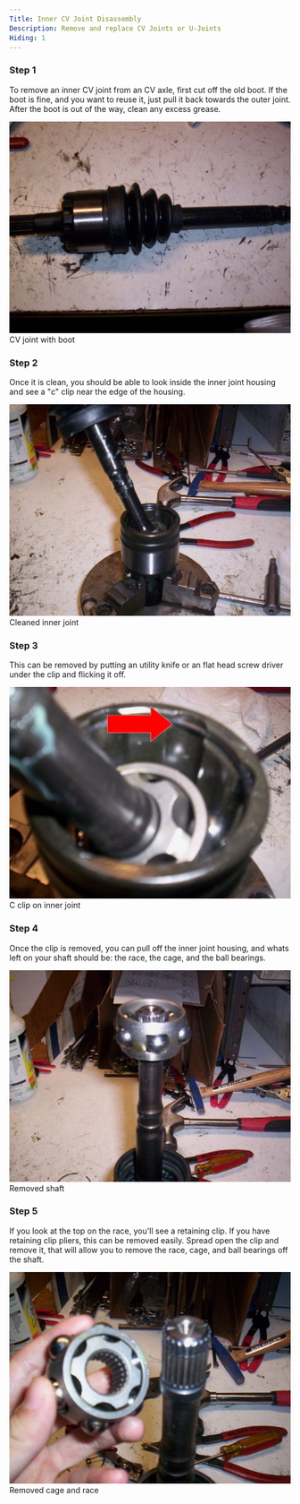 ```yaml
---
Title: Inner CV Joint Disassembly
Description: Remove and replace CV Joints or U-Joints
Hiding: 1
---
```


### Step 1
To remove an inner CV joint from an CV axle, first cut off the old boot. If the boot is fine, and you want to reuse it, just pull it back towards the outer joint. After the boot is out of the way, clean any excess grease.

<div class="img-container">
	<img class="img-fluid img-rounded img-thumb" src="img/howto/inner-cv-joint/1.jpg">
	<span class="caption">CV joint with boot</span>
</div>

### Step 2
Once it is clean, you should be able to look inside the inner joint housing and see a "c" clip near the edge of the housing.

<div class="img-container">
	<img class="img-fluid img-rounded img-thumb" src="img/howto/inner-cv-joint/2.jpg">
	<span class="caption">Cleaned inner joint</span>
</div>

### Step 3
This can be removed by putting an utility knife or an flat head screw driver under the clip and flicking it off.

<div class="img-container">
	<img class="img-fluid img-rounded img-thumb" src="img/howto/inner-cv-joint/3.jpg">
	<span class="caption">C clip on inner joint</span>
</div>

### Step 4
Once the clip is removed, you can pull off the inner joint housing, and whats left on your shaft should be: the race, the cage, and the ball bearings.

<div class="img-container">
	<img class="img-fluid img-rounded img-thumb" src="img/howto/inner-cv-joint/4.jpg">
	<span class="caption">Removed shaft</span>
</div>

### Step 5
If you look at the top on the race, you'll see a retaining clip. If you have retaining clip pliers, this can be removed easily. Spread open the clip and remove it, that will allow you to remove the race, cage, and ball bearings off the shaft.

<div class="img-container">
	<img class="img-fluid img-rounded img-thumb" src="img/howto/inner-cv-joint/5.jpg">
	<span class="caption">Removed cage and race</span>
</div>
